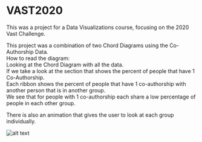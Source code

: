 # VAST2020
This was a project for a Data Visualizations course, focusing on the 2020 Vast Challenge.

This project was a combination of two Chord Diagrams using the Co-Authorship Data.  
How to read the diagram:  
Looking at the Chord Diagram with all the data.  
If we take a look at the section that shows the percent of people that have 1 Co-Authorship.  
Each ribbon shows the percent of people that have 1 co-authorship with another person that is in another group.  
We see that for people with 1 co-authorship each share a low percentage of people in each other group.  

There is also an animation that gives the user to look at each group individually.

![alt text](https://i.gyazo.com/ee7dc63cd68f486cfea27649d532f83d.png)
